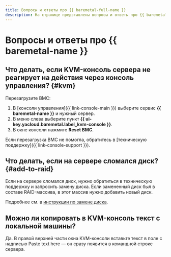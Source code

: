 ```yaml
---
title: Вопросы и ответы про {{ baremetal-full-name }}
description: На странице представлены вопросы и ответы про {{ baremetal-name }}.
---
```


# Вопросы и ответы про {{ baremetal-name }}

## Что делать, если KVM-консоль сервера не реагирует на действия через консоль управления? {#kvm}

Перезагрузите BMC: 

1. В [консоли управления]({{ link-console-main }}) выберите сервис **{{ baremetal-name }}** и нужный сервер.
1. В меню слева выберите пункт **{{ ui-key.yacloud.baremetal.label_kvm-console }}**.
1. В окне консоли нажмите **Reset BMC**.

Если перезагрузка BMC не помогла, обратитесь в [техническую поддержку]({{ link-console-support }}).

## Что делать, если на сервере сломался диск? {#add-to-raid}

Если на сервере сломался диск, нужно обратиться в техническую поддержку и запросить замену диска. Если замененный диск был в составе RAID-массива, в этот массив нужно добавить новый диск.

Подробнее см. в [инструкции по замене диска](../operations/servers/switch-raid-member.md#add-to-raid).

## Можно ли копировать в KVM-консоль текст с локальной машины?

Да. В правой верхней части окна KVM-консоли вставьте текст в поле с надписью Paste text here — он сразу появится в командной строке сервера.